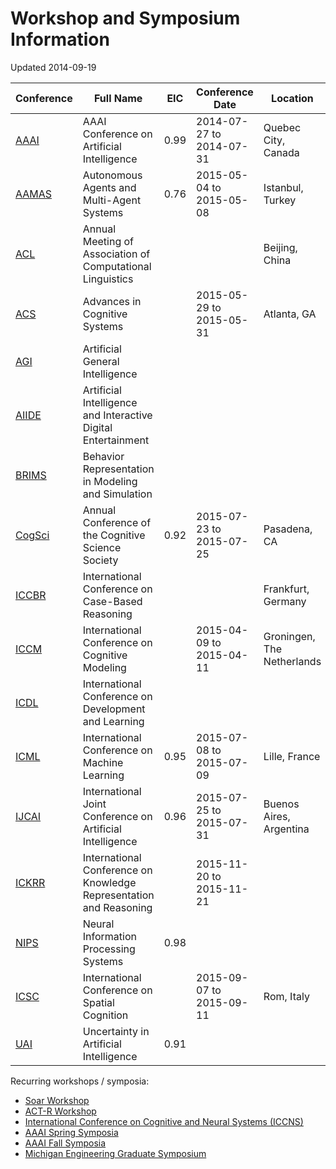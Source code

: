 # Workshop and Symposium Information

Updated 2014-09-19

|Conference|                             Full Name                            |EIC |    Conference Date     |          Location        |Abstract Due| Paper Due|
|----------|------------------------------------------------------------------|----|------------------------|--------------------------|------------|----------|
|  [AAAI][]|                        AAAI Conference on Artificial Intelligence|0.99|2014-07-27 to 2014-07-31|       Quebec City, Canada|  2014-01-31|2014-02-04|
| [AAMAS][]|                         Autonomous Agents and Multi-Agent Systems|0.76|2015-05-04 to 2015-05-08|          Istanbul, Turkey|  2014-11-12|2014-11-17|
|   [ACL][]|        Annual Meeting of Association of Computational Linguistics|    |                        |            Beijing, China|            |2014-01-10|
|   [ACS][]|                                     Advances in Cognitive Systems|    |2015-05-29 to 2015-05-31|               Atlanta, GA|            |2015-02-16|
|   [AGI][]|                                   Artificial General Intelligence|    |                        |                          |            |          |
| [AIIDE][]|     Artificial Intelligence and Interactive Digital Entertainment|    |                        |                          |            |          |
| [BRIMS][]|                Behavior Representation in Modeling and Simulation|    |                        |                          |            |          |
|[CogSci][]|                Annual Conference of the Cognitive Science Society|0.92|2015-07-23 to 2015-07-25|              Pasadena, CA|            |          |
| [ICCBR][]|                  International Conference on Case-Based Reasoning|    |                        |        Frankfurt, Germany|            |          |
|  [ICCM][]|                    International Conference on Cognitive Modeling|    |2015-04-09 to 2015-04-11|Groningen, The Netherlands|            |2014-12-08|
|  [ICDL][]|              International Conference on Development and Learning|    |                        |                          |            |          |
|  [ICML][]|                      International Conference on Machine Learning|0.95|2015-07-08 to 2015-07-09|             Lille, France|            |2015-02-06|
| [IJCAI][]|         International Joint Conference on Artificial Intelligence|0.96|2015-07-25 to 2015-07-31|   Buenos Aires, Argentina|  2015-02-08|2015-02-12|
| [ICKRR][]|International Conference on Knowledge Representation and Reasoning|    |2015-11-20 to 2015-11-21|                          |            |2015-05-20|
|  [NIPS][]|                             Neural Information Processing Systems|0.98|                        |                          |            |          |
|  [ICSC][]|                     International Conference on Spatial Cognition|    |2015-09-07 to 2015-09-11|                Rom, Italy|  2015-01-30|          |
|   [UAI][]|                            Uncertainty in Artificial Intelligence|0.91|                        |                          |            |          |

Recurring workshops / symposia:
- [Soar Workshop](https://web.eecs.umich.edu/~soar/workshop/)
- [ACT-R Workshop](http://act-r.psy.cmu.edu/workshops/)
- [International Conference on Cognitive and Neural Systems (ICCNS)](http://www.cns.bu.edu/meetings/)
- [AAAI Spring Symposia](http://www.aaai.org/Symposia/Spring/spring-symposia.php)
- [AAAI Fall Symposia](http://www.aaai.org/Symposia/Fall/fall-symposia.php)
- [Michigan Engineering Graduate Symposium](http://gradsymposium.engin.umich.edu/)

[AAAI]: http://www.aaai.org/Conferences/AAAI/aaai15.php
[AAMAS]: http://aamas2015.cs.umn.edu/
[ACL]: http://acl2015.org/
[ACS]: http://www.cogsys.org/conference/2015
[AGI]: http://agi-conf.org/
[AIIDE]: http://www.aiide.org/
[BRIMS]: http://brimsconference.org/
[CogSci]: http://cognitivesciencesociety.org/conference-future.html
[ICCBR]: http://www.iccbr.org/
[ICCM]: http://www.iccm2015.org/
[ICDL]: http://www.icdl-epirob.org/
[ICML]: http://icml.cc/2015/
[IJCAI]: http://ijcai-15.org/
[ICKRR]: https://www.waset.org/conference/2015/11/paris/ICKRR
[NIPS]: http://nips.cc/
[ICSC]: http://www.icsc-rome.org/
[UAI]: http://www.auai.org/uai2012/
